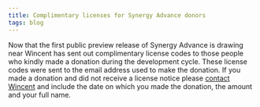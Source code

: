 ```yaml
---
title: Complimentary licenses for Synergy Advance donors
tags: blog
---
```


Now that the first public preview release of Synergy Advance is drawing near Wincent has sent out complimentary license codes to those people who kindly made a donation during the development cycle. These license codes were sent to the email address used to make the donation. If you made a donation and did not receive a license notice please [contact Wincent](http://wincent.com/a/contact/mail/) and include the date on which you made the donation, the amount and your full name.
